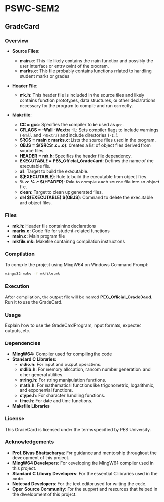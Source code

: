 # PSWC-SEM2
## GradeCard

### Overview
  - **Source Files**:
    - **main.c**: This file likely contains the main function and possibly the user interface or entry point of the program.
    - **marks.c**: This file probably contains functions related to handling student marks or grades.

  - **Header File**:
    - **mk.h**: This header file is included in the source files and likely contains function prototypes, data structures, or other declarations necessary for the program to compile and run correctly.

  - **Makefile**:
    - **CC = gcc**: Specifies the compiler to be used as `gcc`.
    - **CFLAGS = -Wall -Wextra -I.**: Sets compiler flags to include warnings (`-Wall` and `-Wextra`) and include directories (`-I.`).
    - **SRCS = main.c marks.c**: Lists the source files used in the program.
    - **OBJS = $(SRCS:.c=.o)**: Creates a list of object files derived from source files.
    - **HEADER = mk.h**: Specifies the header file dependency.
    - **EXECUTABLE = PES_Official_GradeCard**: Defines the name of the executable file.
    - **all**: Target to build the executable.
    - **$(EXECUTABLE)**: Rule to build the executable from object files.
    - **%.o: %.c $(HEADER)**: Rule to compile each source file into an object file.
    - **clean**: Target to clean up generated files.
    - **del $(EXECUTABLE) $(OBJS)**: Command to delete the executable and object files.


### Files
- **mk.h:** Header file containing declarations
- **marks.c:** Code file for student-related functions
- **main.c:** Main program file
- **mkfile.mk:** Makefile containing compilation instructions

### Compilation
To compile the project using MingW64 on Windows Command Prompt:
```bash
mingw32-make -f mkfile.mk
```

### Execution
After compilation, the output file will be named **PES_Official_GradeCaed**. Run it to use the GradeCard.

### Usage
Explain how to use the GradeCardProgram, input formats, expected outputs, etc.

### Dependencies

- **MingW64:** Compiler used for compiling the code
- **Standard C Libraries:**
  - **stdio.h**: For input and output operations.
  - **stdlib.h**: For memory allocation, random number generation, and other general utilities.
  - **string.h**: For string manipulation functions.
  - **math.h**: For mathematical functions like trigonometric, logarithmic, and exponential functions.
  - **ctype.h**: For character handling functions.
  - **time.h**: For date and time functions.
- **Makefile Libraries**

### License
This GradeCard is licensed under the terms specified by PES University. 

### Acknowledgements
- **Prof. Bivas Bhattacharya**: For guidance and mentorship throughout the development of this project.
- **MingW64 Developers**: For developing the MingW64 compiler used in this project.
- **Standard C Library Developers**: For the essential C libraries used in the code.
- **Notepad Developers**: For the text editor used for writing the code.
- **Open Source Community**: For the support and resources that helped in the development of this project.
